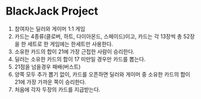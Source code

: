 # BlackJack Project

1. 참여자는 딜러와 게이머 1:1 게임
2. 카드는 4종류(클로버, 하트, 다이아몬드, 스페이드)이고,
	카드는 각 13장씩 총 52장을 한 세트로 한 게임에는 한세트만 사용한다.
3. 소유한 카드의 합이 21에 가장 근접한 사람이 승리한다.
4. 딜러는 소유한 카드의 합이 17 미만일 경우만 카드를 뽑는다.
5. 21점을 넘을경우 패배(버스트)
6. 양쪽 모두 추가 뽑기 없이, 카드를 오픈하면 딜러와 게이머 중 소유한 카드의 합이 21에 가장 가까운 쪽이 승리한다.
7. 처음에 각자 두장의 카드를 지급받는다.